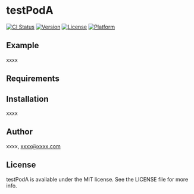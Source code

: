 # testPodA

[![CI Status](http://img.shields.io/travis/alexw621/testPodA.svg?style=flat)](https://travis-ci.org/alexw621/testPodA)
[![Version](https://img.shields.io/cocoapods/v/testPodA.svg?style=flat)](http://cocoapods.org/pods/testPodA)
[![License](https://img.shields.io/cocoapods/l/testPodA.svg?style=flat)](http://cocoapods.org/pods/testPodA)
[![Platform](https://img.shields.io/cocoapods/p/testPodA.svg?style=flat)](http://cocoapods.org/pods/testPodA)

## Example

xxxx

## Requirements

## Installation

xxxx

## Author

xxxx, xxxx@xxxx.com

## License

testPodA is available under the MIT license. See the LICENSE file for more info.
